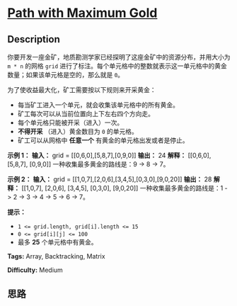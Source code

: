 # [Path with Maximum Gold][title]

## Description

你要开发一座金矿，地质勘测学家已经探明了这座金矿中的资源分布，并用大小为 `m * n` 的网格 `grid`
进行了标注。每个单元格中的整数就表示这一单元格中的黄金数量；如果该单元格是空的，那么就是 `0`。

为了使收益最大化，矿工需要按以下规则来开采黄金：

  * 每当矿工进入一个单元，就会收集该单元格中的所有黄金。
  * 矿工每次可以从当前位置向上下左右四个方向走。
  * 每个单元格只能被开采（进入）一次。
  * **不得开采** （进入）黄金数目为 `0` 的单元格。
  * 矿工可以从网格中 **任意一个** 有黄金的单元格出发或者是停止。



**示例 1：**
            **输入：** grid = [[0,6,0],[5,8,7],[0,9,0]]    **输出：** 24    **解释：**    [[0,6,0],     [5,8,7],     [0,9,0]]    一种收集最多黄金的路线是：9 -> 8 -> 7。    

**示例 2：**
            **输入：** grid = [[1,0,7],[2,0,6],[3,4,5],[0,3,0],[9,0,20]]    **输出：** 28    **解释：**    [[1,0,7],     [2,0,6],     [3,4,5],     [0,3,0],     [9,0,20]]    一种收集最多黄金的路线是：1 -> 2 -> 3 -> 4 -> 5 -> 6 -> 7。    



**提示：**

  * `1 <= grid.length, grid[i].length <= 15`
  * `0 <= grid[i][j] <= 100`
  * 最多 **25** 个单元格中有黄金。


**Tags:** Array, Backtracking, Matrix

**Difficulty:** Medium

## 思路

[title]: https://leetcode-cn.com/problems/path-with-maximum-gold
